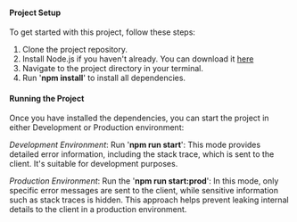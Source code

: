 #### Project Setup
To get started with this project, follow these steps:
1. Clone the project repository.
2. Install Node.js if you haven't already. You can download it [here](https://nodejs.org/en)
3. Navigate to the project directory in your terminal.
4. Run '**npm install**' to install all dependencies.

#### Running the Project
Once you have installed the dependencies, you can start the project in either Development or Production environment:

*Development Environment*: Run '**npm run start**':
This mode provides detailed error information, including the stack trace, which is sent to the client. It's suitable for development purposes.

*Production Environment*: Run the '**npm run start:prod**':
In this mode, only specific error messages are sent to the client, while sensitive information such as stack traces is hidden. This approach helps prevent leaking internal details to the client in a production environment.
